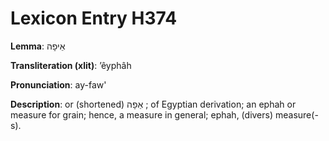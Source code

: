 # Lexicon Entry H374

**Lemma**: אֵיפָה

**Transliteration (xlit)**: ʼêyphâh

**Pronunciation**: ay-faw'

**Description**:
or (shortened) אֵפָה ; of Egyptian derivation; an ephah or measure for grain; hence, a measure in general; ephah, (divers) measure(-s).
